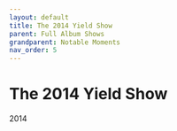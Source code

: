```yaml
---
layout: default
title: The 2014 Yield Show
parent: Full Album Shows
grandparent: Notable Moments
nav_order: 5
---
```


# The 2014 Yield Show

2014
